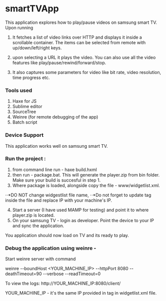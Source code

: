 # smartTVApp
This application explores how to play/pause videos on samsung smart TV. Upon running

1. It fetches a list of video links over HTTP and displays it inside a scrollable container. 
The items can be selected from remote with up/down/left/right keys.

2. upon selecting a URL it plays the video. You can also use all the video features like play/pause/rewind/forward/stop.

3. It also captures some parameters for video like bit rate, video resolution, time progress etc.

### Tools used

1. Haxe for JS
2. Sublime editor
3. SourceTree
4. Weinre (for remote debugging of the app)
5. Batch script 

### Device Support

This application works well on samsung smart TV.

### Run the project :

1. from command line run - haxe build.hxml
2. then run - package.bat. This will generate the player.zip from bin folder. Make sure your build is succesful in step 1.
3. Where package is loaded, alongside copy the file - www/widgetlist.xml. 

⋅⋅*DO NOT change widgestlist file name, 
⋅⋅*Do not forget to update <download> tag inside the file and replace IP with your machine's IP.

4. Start a server (I have used MAMP for testing) and point it to where player.zip is located. 
5. On your samsung TV - login as developer. Point the device to your IP and sync the application. 

You application should now load on TV and its ready to play.

### Debug the application using weinre - 

Start weinre server with command

weinre --boundHost <YOUR_MACHINE_IP> --httpPort 8080 --deathTimeout=90 --verbose --readTimeout=0 

To view the logs: http://YOUR_MACHINE_IP:8080/client/

YOUR_MACHINE_IP - it's the same IP provided in <download> tag in widgetlist.xml file.
